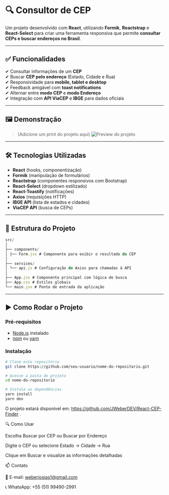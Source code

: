 # 🔍 Consultor de CEP

Um projeto desenvolvido com **React**, utilizando **Formik**, **Reactstrap** e **React-Select** para criar uma ferramenta responsiva que permite **consultar CEPs e buscar endereços no Brasil**.  

---

## ✅ **Funcionalidades**
✔ Consultar informações de um **CEP**  
✔ Buscar **CEP pelo endereço** (Estado, Cidade e Rua)  
✔ Responsividade para **mobile, tablet e desktop**  
✔ Feedback amigável com **toast notifications**  
✔ Alternar entre **modo CEP** e **modo Endereço**  
✔ Integração com **API ViaCEP** e **IBGE** para dados oficiais  

---

## 🖼 **Demonstração**
> (Adicione um print do projeto aqui)
![Preview do projeto](./assets/preview.png)

---

## 🛠 **Tecnologias Utilizadas**
- **React** (hooks, componentização)
- **Formik** (manipulação de formulários)
- **Reactstrap** (componentes responsivos com Bootstrap)
- **React-Select** (dropdown estilizado)
- **React-Toastify** (notificações)
- **Axios** (requisições HTTP)
- **IBGE API** (lista de estados e cidades)
- **ViaCEP API** (busca de CEPs)

---

## 📂 **Estrutura do Projeto**

```js
src/
│
├── components/
│ ├── Form.jsx # Componente para exibir o resultado do CEP
│
├── services/
│ └── api.js # Configuração do Axios para chamadas à API
│
├── App.jsx # Componente principal com lógica de busca
├── App.css # Estilos globais
└── main.jsx # Ponto de entrada da aplicação
```

---

## ▶ **Como Rodar o Projeto**

### **Pré-requisitos**
- [Node.js](https://nodejs.org/) instalado
- [npm](https://www.npmjs.com/) ou [yarn](https://yarnpkg.com/)

### **Instalação**
```bash
# Clone este repositório
git clone https://github.com/seu-usuario/nome-do-repositorio.git

# Acesse a pasta do projeto
cd nome-do-repositorio

# Instale as dependências
yarn install
yarn dev

```

O projeto estará disponível em: https://github.com/JWeberDEV/React-CEP-Finder
.

🔍 Como Usar

Escolha Buscar por CEP ou Buscar por Endereço

Digite o CEP ou selecione Estado → Cidade → Rua

Clique em Buscar e visualize as informações detalhadas

📫 Contato

📧 E-mail: weberjosias1@gmail.com

📞 WhatsApp: +55 (51) 99490-2991